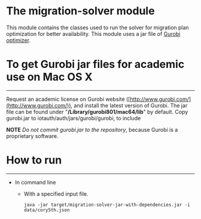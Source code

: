 # The migration-solver module

This module contains the classes used to run the solver for migration plan optimization for better availability.
This module uses a jar file of [Gurobi optimizer](http://www.gurobi.com/).

# To get Gurobi jar files for academic use on Mac OS X
---
Request an academic license on Gurobi website ([http://www.gurobi.com/](http://www.gurobi.com/)),
and install the latest version of Gurobi.
The jar file can be found under "**/Library/gurobi801/mac64/lib**" by default.
Copy gurobi.jar to iotauth/auth/jars/gurobi/gurobi, to include 

**NOTE** *Do not commit gurobi.jar to the repository*, because Gurobi is a proprietary software. 

# How to run
---
* In command line

  * With a specified input file.

        java -jar target/migration-solver-jar-with-dependencies.jar -i data/cory5th.json

